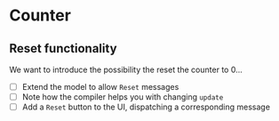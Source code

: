 # Counter

## Reset functionality
We want to introduce the possibility the reset the counter to 0...

- [ ] Extend the model to allow `Reset` messages
- [ ] Note how the compiler helps you with changing `update`
- [ ] Add a `Reset` button to the UI, dispatching a corresponding message